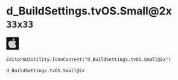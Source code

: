 # d_BuildSettings.tvOS.Small@2x `33x33`
<img src="/img/d_BuildSettings.tvOS.Small@2x.png" width=33 height=33>

``` CSharp
EditorGUIUtility.IconContent("d_BuildSettings.tvOS.Small@2x")
```
```
d_BuildSettings.tvOS.Small@2x
```
